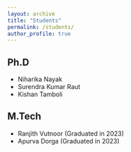 ```yaml
---
layout: archive
title: "Students"
permalink: /students/
author_profile: true
---
```


## Ph.D  
* Niharika Nayak  
* Surendra Kumar Raut  
* Kishan Tamboli   

## M.Tech  
* Ranjith Vutnoor (Graduated in 2023) 
* Apurva Dorga (Graduated in 2023) 

